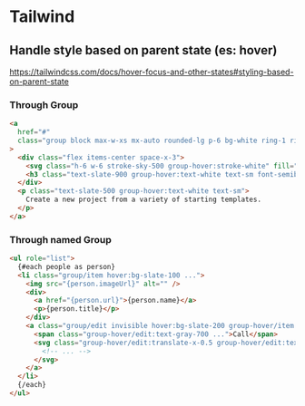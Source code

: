 # Tailwind

## Handle style based on parent state (es: hover)

https://tailwindcss.com/docs/hover-focus-and-other-states#styling-based-on-parent-state

### Through Group

```html
<a
  href="#"
  class="group block max-w-xs mx-auto rounded-lg p-6 bg-white ring-1 ring-slate-900/5 shadow-lg space-y-3 hover:bg-sky-500 hover:ring-sky-500"
>
  <div class="flex items-center space-x-3">
    <svg class="h-6 w-6 stroke-sky-500 group-hover:stroke-white" fill="none" viewBox="0 0 24 24"><!-- ... --></svg>
    <h3 class="text-slate-900 group-hover:text-white text-sm font-semibold">New project</h3>
  </div>
  <p class="text-slate-500 group-hover:text-white text-sm">
    Create a new project from a variety of starting templates.
  </p>
</a>
```

### Through named Group

```html
<ul role="list">
  {#each people as person}
  <li class="group/item hover:bg-slate-100 ...">
    <img src="{person.imageUrl}" alt="" />
    <div>
      <a href="{person.url}">{person.name}</a>
      <p>{person.title}</p>
    </div>
    <a class="group/edit invisible hover:bg-slate-200 group-hover/item:visible ..." href="tel:{person.phone}">
      <span class="group-hover/edit:text-gray-700 ...">Call</span>
      <svg class="group-hover/edit:translate-x-0.5 group-hover/edit:text-slate-500 ...">
        <!-- ... -->
      </svg>
    </a>
  </li>
  {/each}
</ul>
```
